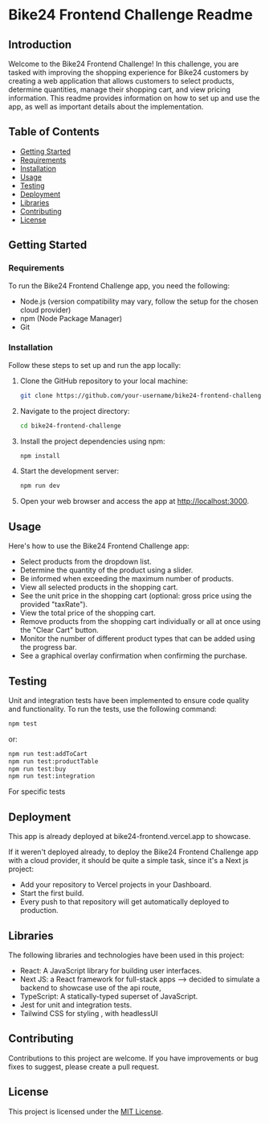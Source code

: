 # Bike24 Frontend Challenge Readme

## Introduction

Welcome to the Bike24 Frontend Challenge! In this challenge, you are tasked with improving the shopping experience for Bike24 customers by creating a web application that allows customers to select products, determine quantities, manage their shopping cart, and view pricing information. This readme provides information on how to set up and use the app, as well as important details about the implementation.

## Table of Contents

- [Getting Started](#getting-started)
- [Requirements](#requirements)
- [Installation](#installation)
- [Usage](#usage)
- [Testing](#testing)
- [Deployment](#deployment)
- [Libraries](#libraries)
- [Contributing](#contributing)
- [License](#license)

## Getting Started

### Requirements

To run the Bike24 Frontend Challenge app, you need the following:

- Node.js (version compatibility may vary, follow the setup for the chosen cloud provider)
- npm (Node Package Manager)
- Git

### Installation

Follow these steps to set up and run the app locally:

1. Clone the GitHub repository to your local machine:

   ```bash
   git clone https://github.com/your-username/bike24-frontend-challenge.git
   ```

2. Navigate to the project directory:

   ```bash
   cd bike24-frontend-challenge
   ```

3. Install the project dependencies using npm:

   ```bash
   npm install
   ```

4. Start the development server:

   ```bash
   npm run dev
   ```

5. Open your web browser and access the app at [http://localhost:3000](http://localhost:3000).

## Usage

Here's how to use the Bike24 Frontend Challenge app:

- Select products from the dropdown list.
- Determine the quantity of the product using a slider.
- Be informed when exceeding the maximum number of products.
- View all selected products in the shopping cart.
- See the unit price in the shopping cart (optional: gross price using the provided "taxRate").
- View the total price of the shopping cart.
- Remove products from the shopping cart individually or all at once using the "Clear Cart" button.
- Monitor the number of different product types that can be added using the progress bar.
- See a graphical overlay confirmation when confirming the purchase.

## Testing

Unit and integration tests have been implemented to ensure code quality and functionality. To run the tests, use the following command:

```bash
npm test
```
or:

```bash
npm run test:addToCart
npm run test:productTable
npm run test:buy
npm run test:integration
```
For specific tests

## Deployment

This app is already deployed at bike24-frontend.vercel.app to showcase.

If it weren't deployed already, to deploy the Bike24 Frontend Challenge app with a cloud provider, it should be quite a simple task, since it's a Next js project:

- Add your repository to Vercel projects in your Dashboard.
- Start the first build.
- Every push to that repository will get automatically deployed to production.

## Libraries

The following libraries and technologies have been used in this project:

- React: A JavaScript library for building user interfaces.
- Next JS: a React framework for full-stack apps --> decided to simulate a backend to showcase use of the api route,
- TypeScript: A statically-typed superset of JavaScript.
- Jest for unit and integration tests.
- Tailwind CSS for styling , with headlessUI

## Contributing

Contributions to this project are welcome. If you have improvements or bug fixes to suggest, please create a pull request.

## License

This project is licensed under the [MIT License](LICENSE).

